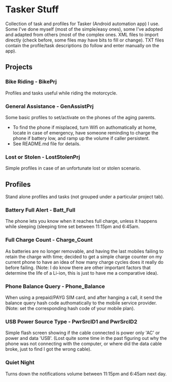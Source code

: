 # Tasker Stuff

Collection of task and profiles for Tasker (Android automation app) I use.
Some I've done myself (most of the simple/easy ones), some I've adopted and adapted from others (most of the complex ones.
XML files to import directly (check before, some files may have bits to fill or change). TXT files contain the profile/task descriptions (to follow and enter manually on the app).

## Projects

### Bike Riding - BikePrj

Profiles and tasks useful while riding the motorcycle.

### General Assistance - GenAssistPrj

Some basic profiles to set/activate on the phones of the aging parents.
* To find the phone if misplaced, turn Wifi on authomatically at home, locate in case of emergency, have someone reminding to charge the phone if battery low, and ramp up the volume if caller persistent.
* See README.md file for details.

### Lost or Stolen - LostStolenPrj

Simple profiles in case of an unfortunate lost or stolen scenario.

## Profiles

Stand alone profiles and tasks (not grouped under a particular project tab).

### Battery Full Alert - Batt_Full

The phone lets you know when it reaches full charge, unless it happens while sleeping (sleeping time set between 11:15pm and 6:45am.

### Full Charge Count - Charge_Count

As batteries are no longer removable, and having the last mobiles failing to retain the charge with time; decided to get a simple charge counter on my current phone to have an idea of how many charge cycles does it really do before failing. (Note: I do know there are other important factors that determine the life of a Li-ion, this is just to have me a comparative idea).

### Phone Balance Query - Phone_Balance

When using a prepaid/PAYG SIM card, and after hanging a call, it send the balance query hash code authomatically to the mobile service provider. (Note: set the corresponding hash code of your mobile plan).

### USB Power Source Type - PwrSrcID1 and PwrSrcID2

Simple flash screen showing if the cable connected is power only 'AC' or power and data 'USB'. (Lost quite some time in the past figuring out why the phone was not connecting with the computer, or where did the data cable broke, just to find I got the wrong cable).

### Quiet Night

Turns down the notifications volume between 11:15pm and 6:45am next day.
